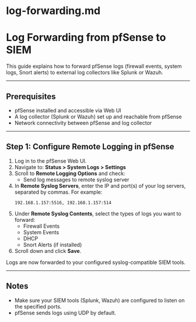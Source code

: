 # log-forwarding.md

# Log Forwarding from pfSense to SIEM

This guide explains how to forward pfSense logs (firewall events, system logs, Snort alerts) to external log collectors like Splunk or Wazuh.

---

## Prerequisites

- pfSense installed and accessible via Web UI
- A log collector (Splunk or Wazuh) set up and reachable from pfSense
- Network connectivity between pfSense and log collector

---

## Step 1: Configure Remote Logging in pfSense

1. Log in to the pfSense Web UI.
2. Navigate to: **Status > System Logs > Settings**
3. Scroll to **Remote Logging Options** and check:
   - Send log messages to remote syslog server
4. In **Remote Syslog Servers**, enter the IP and port(s) of your log servers, separated by commas. For example:
   ```
   192.168.1.157:5516, 192.168.1.157:514
   ```
5. Under **Remote Syslog Contents**, select the types of logs you want to forward:
   - Firewall Events
   - System Events
   - DHCP
   - Snort Alerts (if installed)
6. Scroll down and click **Save**.

Logs are now forwarded to your configured syslog-compatible SIEM tools.

---

## Notes

- Make sure your SIEM tools (Splunk, Wazuh) are configured to listen on the specified ports.
- pfSense sends logs using UDP by default.
